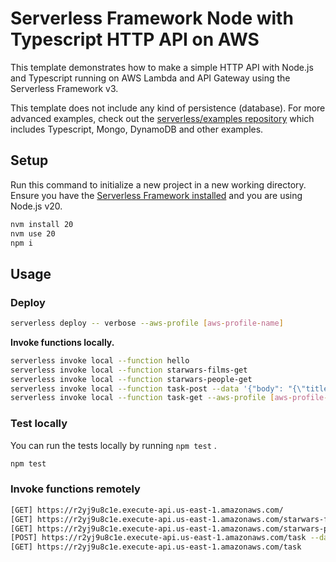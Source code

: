 <!--
title: 'AWS Simple HTTP Endpoint example in NodeJS with Typescript'
description: 'This template demonstrates how to make a simple HTTP API with Node.js and Typescript running on AWS Lambda and API Gateway using the Serverless Framework v3.'
layout: Doc
framework: v3
platform: AWS
language: nodeJS
authorLink: 'https://github.com/serverless'
authorName: 'Serverless, inc.'
authorAvatar: 'https://avatars1.githubusercontent.com/u/13742415?s=200&v=4'
-->

# Serverless Framework Node with Typescript HTTP API on AWS

This template demonstrates how to make a simple HTTP API with Node.js and Typescript running on AWS Lambda and API Gateway using the Serverless Framework v3.

This template does not include any kind of persistence (database). For more advanced examples, check out the [serverless/examples repository](https://github.com/serverless/examples) which includes Typescript, Mongo, DynamoDB and other examples.

## Setup

Run this command to initialize a new project in a new working directory.
Ensure you have the [Serverless Framework installed](https://www.serverless.com/framework/docs/getting-started/) and you are using Node.js v20.

```sh
nvm install 20
nvm use 20
npm i
```

## Usage

### Deploy

```sh
serverless deploy -- verbose --aws-profile [aws-profile-name]
```

**Invoke functions locally.**

```sh
serverless invoke local --function hello
serverless invoke local --function starwars-films-get
serverless invoke local --function starwars-people-get
serverless invoke local --function task-post --data '{"body": "{\"title\":\"YourTitle\",\"description\":\"YourDescription\",\"done\":false}"}' --aws-profile [aws-profile-name]
serverless invoke local --function task-get --aws-profile [aws-profile-name]
```

### Test locally

You can run the tests locally by running `npm test` .

```sh
npm test
```

### Invoke functions remotely

```sh
[GET] https://r2yj9u8c1e.execute-api.us-east-1.amazonaws.com/
[GET] https://r2yj9u8c1e.execute-api.us-east-1.amazonaws.com/starwars-films
[GET] https://r2yj9u8c1e.execute-api.us-east-1.amazonaws.com/starwars-people
[POST] https://r2yj9u8c1e.execute-api.us-east-1.amazonaws.com/task --data '{"title":"YourTitle","description":"YourDescription","done":false}'
[GET] https://r2yj9u8c1e.execute-api.us-east-1.amazonaws.com/task
```
